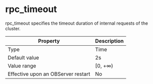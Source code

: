 rpc_timeout
================================

rpc_timeout specifies the timeout duration of internal requests of the cluster.


| **Property** | **Description** |
|------------------|----------|
| Type | Time |
| Default value | 2s |
| Value range | \[0, +∞) |
| Effective upon an OBServer restart | No |



